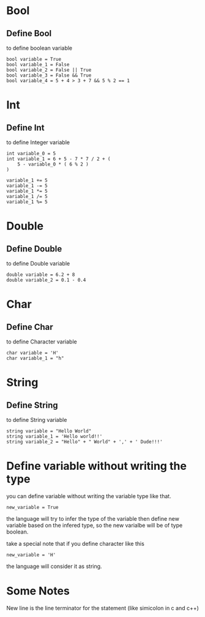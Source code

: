 # Bool

## Define Bool
to define boolean variable

```engine
bool variable = True
bool variable_1 = False
bool variable_2 = False || True
bool variable_3 = False && True
bool variable_4 = 5 + 4 > 3 + 7 && 5 % 2 == 1
```

# Int

## Define Int
to define Integer variable

```engine
int variable_0 = 5
int variable_1 = 6 + 5 - 7 * 7 / 2 + (
    5 - variable_0 * ( 6 % 2 )
)

variable_1 += 5
variable_1 -= 5
variable_1 *= 5
variable_1 /= 5
variable_1 %= 5
```

# Double

## Define Double
to define Double variable

```engine
double variable = 6.2 + 8
double variable_2 = 0.1 - 0.4
```

# Char

## Define Char
to define Character variable

```engine
char variable = 'H'
char variable_1 = "h"
```

# String

## Define String
to define String variable

```engine
string variable = "Hello World"
string variable_1 = 'Hello world!!'
string variable_2 = "Hello" + " World" + ',' + ' Dude!!!'
```


# Define variable without writing the type
you can define variable without writing the variable type like that.

```engine
new_variable = True
```

the language will try to infer the type of the variable then define new variable
based on the infered type, so the new varialbe will be of type boolean.


take a special note that if you define character like this
```engine
new_variable = 'H'
```
the language will consider it as string.


# Some Notes
New line is the line terminator for the statement (like simicolon in c and c++)
